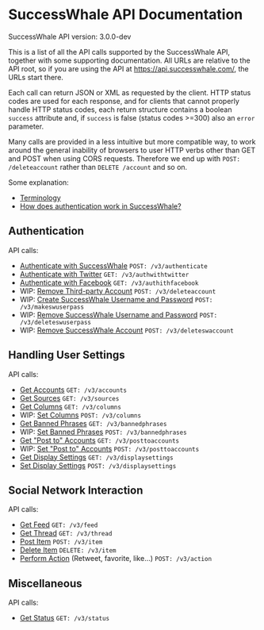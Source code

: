 SuccessWhale API Documentation
==============================

SuccessWhale API version: 3.0.0-dev

This is a list of all the API calls supported by the SuccessWhale API, together with some supporting documentation. All URLs are relative to the API root, so if you are using the API at https://api.successwhale.com/, the URLs start there.

Each call can return JSON or XML as requested by the client. HTTP status codes are used for each response, and for clients that cannot properly handle HTTP status codes, each return structure contains a boolean `success` attribute and, if `success` is false (status codes >=300) also an `error` parameter.

Many calls are provided in a less intuitive but more compatible way, to work around the general inability of browsers to user HTTP verbs other than GET and POST when using CORS requests. Therefore we end up with `POST: /deleteaccount` rather than `DELETE /account` and so on.

Some explanation:
* [Terminology](terminology.md)
* [How does authentication work in SuccessWhale?](howto-auth.md)


Authentication
--------------

API calls:
* [Authenticate with SuccessWhale](authenticate-post.md) `POST: /v3/authenticate`
* [Authenticate with Twitter](authwithtwitter.md) `GET: /v3/authwithtwitter`
* [Authenticate with Facebook](authwithfacebook.md) `GET: /v3/authithfacebook`
* WIP: [Remove Third-party Account](deleteaccount.md) `POST: /v3/deleteaccount`
* WIP: [Create SuccessWhale Username and Password](makeswuserpass.md) `POST: /v3/makeswuserpass`
* WIP: [Remove SuccessWhale Username and Password](deleteswuserpass.md) `POST: /v3/deleteswuserpass`
* WIP: [Remove SuccessWhale Account](deleteswaccount.md) `POST: /v3/deleteswaccount`


Handling User Settings
----------------------

API calls:
* [Get Accounts](accounts-get.md) `GET: /v3/accounts`
* [Get Sources](sources.md) `GET: /v3/sources`
* [Get Columns](columns-get.md) `GET: /v3/columns`
* WIP: [Set Columns](columns-post.md) `POST: /v3/columns`
* [Get Banned Phrases](bannedphrases-get.md) `GET: /v3/bannedphrases`
* WIP: [Set Banned Phrases](bannedphrases-post.md) `POST: /v3/bannedphrases`
* [Get "Post to" Accounts](posttoaccounts-get.md) `GET: /v3/posttoaccounts`
* WIP: [Set "Post to" Accounts](posttoaccounts-post.md) `POST: /v3/posttoaccounts`
* [Get Display Settings](displaysettings-get.md) `GET: /v3/displaysettings`
* [Set Display Settings](displaysettings-post.md) `POST: /v3/displaysettings`


Social Network Interaction
--------------------------

API calls:
* [Get Feed](feed-get.md) `GET: /v3/feed`
* [Get Thread](thread-get.md) `GET: /v3/thread`
* [Post Item](item-post.md) `POST: /v3/item`
* [Delete Item](item-delete.md) `DELETE: /v3/item`
* [Perform Action](action.md) (Retweet, favorite, like...) `POST: /v3/action`


Miscellaneous
-------------

API calls:
* [Get Status](status-get.md) `GET: /v3/status`
